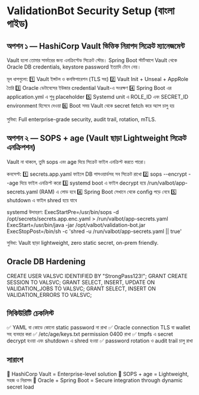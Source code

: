 # ValidationBot Security Setup (বাংলা গাইড)

## অপশন ১ — HashiCorp Vault ভিত্তিক নিরাপদ সিক্রেট ম্যানেজমেন্ট

Vault হলো তোমার সার্ভারের জন্য এনক্রিপ্টেড সিক্রেট স্টোর।
Spring Boot স্টার্টআপে Vault থেকে Oracle DB credentials, keystore password ইত্যাদি টেনে নেয়।

মূল ধাপগুলো:
1️⃣ Vault ইন্সটল ও কনফিগারেশন (TLS সহ)
2️⃣ Vault Init + Unseal + AppRole তৈরি
3️⃣ Oracle ডেটাবেসের ইউজার credential Vault-এ সংরক্ষণ
4️⃣ Spring Boot এর application.yml এ শুধু placeholder
5️⃣ Systemd unit এ ROLE_ID এবং SECRET_ID environment হিসেবে দেওয়া
6️⃣ Boot সময় Vault থেকে secret fetch করে অ্যাপ চালু হয়

সুবিধা: Full enterprise-grade security, audit trail, rotation, mTLS.


## অপশন ২ — SOPS + age (Vault ছাড়া Lightweight সিক্রেট এনক্রিপশন)

Vault না থাকলে, তুমি sops এবং age দিয়ে সিক্রেট ফাইল এনক্রিপ্ট করতে পারো।

কনসেপ্ট:
1️⃣ secrets.app.yaml ফাইলে DB পাসওয়ার্ডসহ সব সিক্রেট রাখো
2️⃣ sops --encrypt --age দিয়ে ফাইল এনক্রিপ্ট করো
3️⃣ systemd boot এ ফাইল decrypt হয়ে /run/valbot/app-secrets.yaml (RAM) এ লোড হবে
4️⃣ Spring Boot সেখানে থেকে config পড়ে নেবে
5️⃣ shutdown এ ফাইল shred হয়ে যাবে

systemd উদাহরণ:
ExecStartPre=/usr/bin/sops -d /opt/secrets/secrets.app.enc.yaml > /run/valbot/app-secrets.yaml
ExecStart=/usr/bin/java -jar /opt/valbot/validation-bot.jar
ExecStopPost=/bin/sh -c 'shred -u /run/valbot/app-secrets.yaml || true'

সুবিধা: Vault ছাড়া lightweight, zero static secret, on-prem friendly.


## Oracle DB Hardening

CREATE USER VALSVC IDENTIFIED BY "StrongPass123!";
GRANT CREATE SESSION TO VALSVC;
GRANT SELECT, INSERT, UPDATE ON VALIDATION_JOBS TO VALSVC;
GRANT SELECT, INSERT ON VALIDATION_ERRORS TO VALSVC;


## সিকিউরিটি চেকলিস্ট

✅ YAML বা কোডে কোনো static password না রাখা
✅ Oracle connection TLS বা wallet সহ ব্যবহার করা
✅ /etc/age/keys.txt permission 0400 রাখা
✅ tmpfs এ secret decrypt হওয়া এবং shutdown এ shred হওয়া
✅ password rotation ও audit trail চালু রাখা


## সারাংশ

🔹 HashiCorp Vault = Enterprise-level solution
🔹 SOPS + age = Lightweight, সহজ ও নিরাপদ
🔹 Oracle + Spring Boot = Secure integration through dynamic secret load


